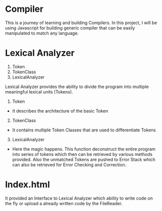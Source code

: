 # Compiler
This is a journey of learning and building Compilers. In this project, I will be using Javascript for building generic compiler that can be easily manipulated to match any language.

# Lexical Analyzer
1. Token
2. TokenClass
3. LexicalAnalyzer

Lexical Analyzer provides the ability to divide the program into multiple meaningful lexical units (Tokens).

1. Token
  - It describes the architecture of the basic Token

2. TokenClass
  - It contains multiple Token Classes that are used to differentiate Tokens
  
3. LexicalAnalyzer
  - Here the magic happens. This function deconstruct the entire program into series of tokens which then can be retrieved by    various methods provided. Also the unmatched Tokens are pushed to Error Stack which can also be retrieved for Error          Checking and Correction.

# Index.html
It provided an Interface to Lexical Analyzer which ability to write code on the fly or upload a already written code by the FileReader.
